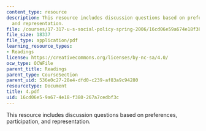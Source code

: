 ```yaml
---
content_type: resource
description: This resource includes discussion questions based on preferences, participation,
  and representation.
file: /courses/17-317-u-s-social-policy-spring-2006/16cd06e59a674e18f380267a7cedbf3c_4.pdf
file_size: 18337
file_type: application/pdf
learning_resource_types:
- Readings
license: https://creativecommons.org/licenses/by-nc-sa/4.0/
ocw_type: OCWFile
parent_title: Readings
parent_type: CourseSection
parent_uid: 536e0c27-28e4-dfd0-c239-af83a9c94280
resourcetype: Document
title: 4.pdf
uid: 16cd06e5-9a67-4e18-f380-267a7cedbf3c
---
```

This resource includes discussion questions based on preferences, participation, and representation.